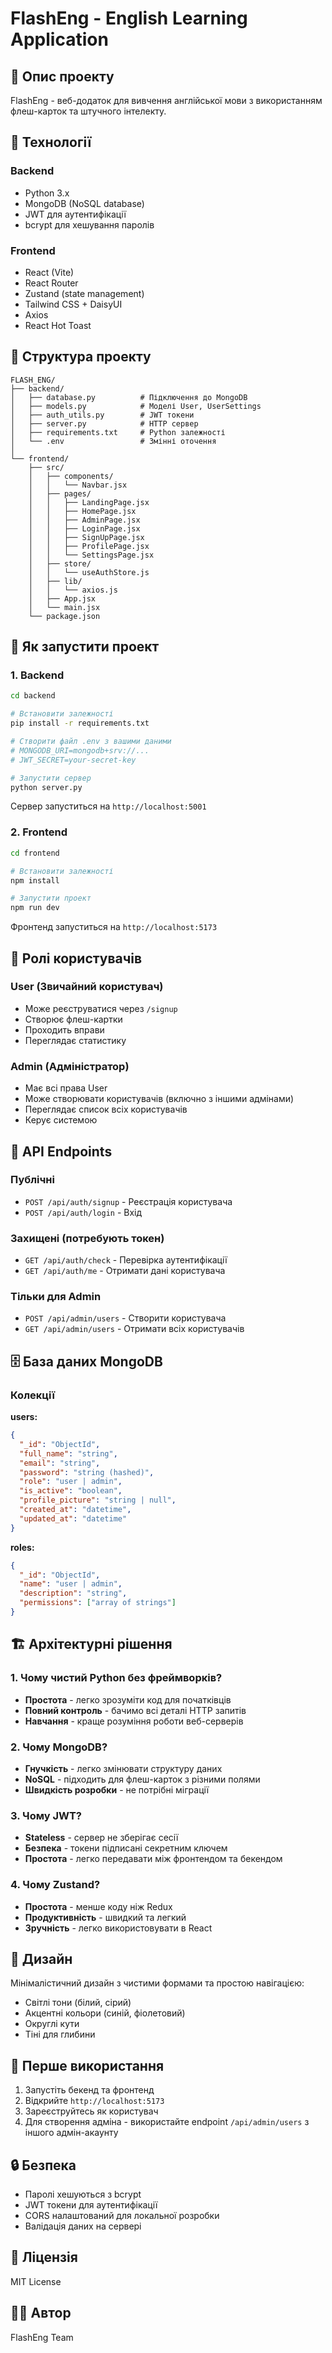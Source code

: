 # FlashEng - English Learning Application

## 📝 Опис проекту

FlashEng - веб-додаток для вивчення англійської мови з використанням флеш-карток та штучного інтелекту.

## 🔧 Технології

### Backend
- Python 3.x
- MongoDB (NoSQL database)
- JWT для аутентифікації
- bcrypt для хешування паролів

### Frontend
- React (Vite)
- React Router
- Zustand (state management)
- Tailwind CSS + DaisyUI
- Axios
- React Hot Toast

## 📁 Структура проекту

```
FLASH_ENG/
├── backend/
│   ├── database.py          # Підключення до MongoDB
│   ├── models.py            # Моделі User, UserSettings
│   ├── auth_utils.py        # JWT токени
│   ├── server.py            # HTTP сервер
│   ├── requirements.txt     # Python залежності
│   └── .env                 # Змінні оточення
│
└── frontend/
    ├── src/
    │   ├── components/
    │   │   └── Navbar.jsx
    │   ├── pages/
    │   │   ├── LandingPage.jsx
    │   │   ├── HomePage.jsx
    │   │   ├── AdminPage.jsx
    │   │   ├── LoginPage.jsx
    │   │   ├── SignUpPage.jsx
    │   │   ├── ProfilePage.jsx
    │   │   └── SettingsPage.jsx
    │   ├── store/
    │   │   └── useAuthStore.js
    │   ├── lib/
    │   │   └── axios.js
    │   ├── App.jsx
    │   └── main.jsx
    └── package.json
```

## 🚀 Як запустити проект

### 1. Backend

```bash
cd backend

# Встановити залежності
pip install -r requirements.txt

# Створити файл .env з вашими даними
# MONGODB_URI=mongodb+srv://...
# JWT_SECRET=your-secret-key

# Запустити сервер
python server.py
```

Сервер запуститься на `http://localhost:5001`

### 2. Frontend

```bash
cd frontend

# Встановити залежності
npm install

# Запустити проект
npm run dev
```

Фронтенд запуститься на `http://localhost:5173`

## 👥 Ролі користувачів

### User (Звичайний користувач)
- Може реєструватися через `/signup`
- Створює флеш-картки
- Проходить вправи
- Переглядає статистику

### Admin (Адміністратор)
- Має всі права User
- Може створювати користувачів (включно з іншими адмінами)
- Переглядає список всіх користувачів
- Керує системою

## 🔐 API Endpoints

### Публічні
- `POST /api/auth/signup` - Реєстрація користувача
- `POST /api/auth/login` - Вхід

### Захищені (потребують токен)
- `GET /api/auth/check` - Перевірка аутентифікації
- `GET /api/auth/me` - Отримати дані користувача

### Тільки для Admin
- `POST /api/admin/users` - Створити користувача
- `GET /api/admin/users` - Отримати всіх користувачів

## 🗄️ База даних MongoDB

### Колекції

**users:**
```json
{
  "_id": "ObjectId",
  "full_name": "string",
  "email": "string",
  "password": "string (hashed)",
  "role": "user | admin",
  "is_active": "boolean",
  "profile_picture": "string | null",
  "created_at": "datetime",
  "updated_at": "datetime"
}
```

**roles:**
```json
{
  "_id": "ObjectId",
  "name": "user | admin",
  "description": "string",
  "permissions": ["array of strings"]
}
```

## 🏗️ Архітектурні рішення

### 1. Чому чистий Python без фреймворків?
- **Простота** - легко зрозуміти код для початківців
- **Повний контроль** - бачимо всі деталі HTTP запитів
- **Навчання** - краще розуміння роботи веб-серверів

### 2. Чому MongoDB?
- **Гнучкість** - легко змінювати структуру даних
- **NoSQL** - підходить для флеш-карток з різними полями
- **Швидкість розробки** - не потрібні міграції

### 3. Чому JWT?
- **Stateless** - сервер не зберігає сесії
- **Безпека** - токени підписані секретним ключем
- **Простота** - легко передавати між фронтендом та бекендом

### 4. Чому Zustand?
- **Простота** - менше коду ніж Redux
- **Продуктивність** - швидкий та легкий
- **Зручність** - легко використовувати в React

## 🎨 Дизайн

Мінімалістичний дизайн з чистими формами та простою навігацією:
- Світлі тони (білий, сірий)
- Акцентні кольори (синій, фіолетовий)
- Округлі кути
- Тіні для глибини

## 📝 Перше використання

1. Запустіть бекенд та фронтенд
2. Відкрийте `http://localhost:5173`
3. Зареєструйтесь як користувач
4. Для створення адміна - використайте endpoint `/api/admin/users` з іншого адмін-акаунту

## 🔒 Безпека

- Паролі хешуються з bcrypt
- JWT токени для аутентифікації
- CORS налаштований для локальної розробки
- Валідація даних на сервері

## 📄 Ліцензія

MIT License

## 👨‍💻 Автор

FlashEng Team